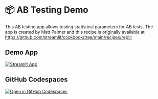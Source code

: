 # 📦 AB Testing Demo

This AB testing app allows testing statistical parameters for AB tests. The app is created by Matt Palmer and this recipe is originally available at https://github.com/streamlit/cookbook/tree/main/recipes/replit

## Demo App

[![Streamlit App](https://static.streamlit.io/badges/streamlit_badge_black_white.svg)](https://ab-testing-demo.streamlit.app/)

## GitHub Codespaces

[![Open in GitHub Codespaces](https://github.com/codespaces/badge.svg)](https://codespaces.new/streamlit/app-starter-kit?quickstart=1)
